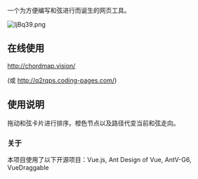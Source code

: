 一个为方便编写和弦进行而诞生的网页工具。

![ljBq39.png](https://s2.ax1x.com/2020/01/16/ljBq39.png)

## 在线使用
http://chordmap.vision/

(或 http://q2rqps.coding-pages.com/)

## 使用说明

拖动和弦卡片进行排序。橙色节点以及路径代变当前和弦走向。

### 关于

本项目使用了以下开源项目：Vue.js, Ant Design of Vue, AntV-G6, VueDraggable
